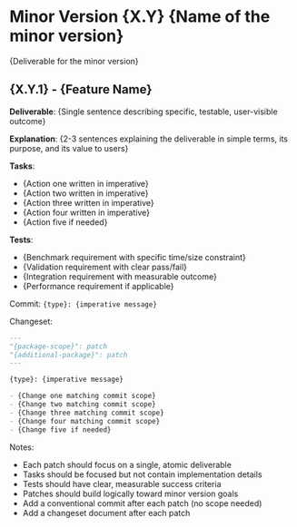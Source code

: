 # Minor Version {X.Y} {Name of the minor version}

{Deliverable for the minor version}

## {X.Y.1} - {Feature Name}

**Deliverable**: {Single sentence describing specific, testable, user-visible outcome}

**Explanation**: {2-3 sentences explaining the deliverable in simple terms, its purpose, and its value to users}

**Tasks**:
- {Action one written in imperative}
- {Action two written in imperative}
- {Action three written in imperative}
- {Action four written in imperative}
- {Action five if needed}

**Tests**: 
- {Benchmark requirement with specific time/size constraint}
- {Validation requirement with clear pass/fail}
- {Integration requirement with measurable outcome}
- {Performance requirement if applicable}

Commit: `{type}: {imperative message}`

Changeset:
```markdown
---
"{package-scope}": patch
"{additional-package}": patch
---

{type}: {imperative message}

- {Change one matching commit scope}
- {Change two matching commit scope}
- {Change three matching commit scope}
- {Change four matching commit scope}
- {Change five if needed}
```

Notes:
- Each patch should focus on a single, atomic deliverable
- Tasks should be focused but not contain implementation details
- Tests should have clear, measurable success criteria
- Patches should build logically toward minor version goals
- Add a conventional commit after each patch (no scope needed)
- Add a changeset document after each patch
